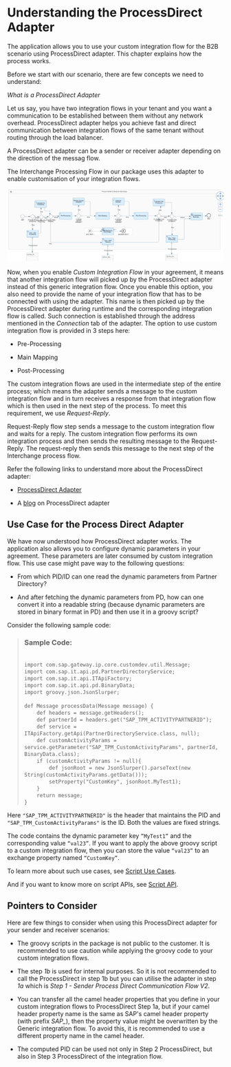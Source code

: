 <!-- loio883b3ee83a3b4669bee0a47bb5990053 -->

# Understanding the ProcessDirect Adapter

The application allows you to use your custom integration flow for the B2B scenario using ProcessDirect adapter. This chapter explains how the process works.

Before we start with our scenario, there are few concepts we need to understand:

*What is a ProcessDirect Adapter*

Let us say, you have two integration flows in your tenant and you want a communication to be established between them without any network overhead. ProcessDirect adapter helps you achieve fast and direct communication between integration flows of the same tenant without routing through the load balancer.

A ProcessDirect adapter can be a sender or receiver adapter depending on the direction of the messag flow.

The Interchange Processing Flow in our package uses this adapter to enable customisation of your integration flows.

![](images/ProcessDirect_Adapter_in_Interchange_Processing_Flow_95e4747.jpg)

Now, when you enable *Custom Integration Flow* in your agreement, it means that another integration flow will picked up by the ProcessDirect adapter instead of this generic integration flow. Once you enable this option, you also need to provide the name of your integration flow that has to be connected with using the adapter. This name is then picked up by the ProcessDirect adapter during runtime and the corresponding integration flow is called. Such connection is established through the address mentioned in the *Connection* tab of the adapter. The option to use custom integration flow is provided in 3 steps here:

-   Pre-Processing

-   Main Mapping
-   Post-Processing

The custom integration flows are used in the intermediate step of the entire process; which means the adapter sends a message to the custom integration flow and in turn receives a response from that integration flow which is then used in the next step of the process. To meet this requirement, we use *Request-Reply*.

Request-Reply flow step sends a message to the custom integration flow and waits for a reply. The custom integration flow performs its own integration process and then sends the resulting message to the Request-Reply. The request-reply then sends this message to the next step of the Interchange process flow.

Refer the following links to understand more about the ProcessDirect adapter:

-   [ProcessDirect Adapter](https://help.sap.com/docs/CLOUD_INTEGRATION/368c481cd6954bdfa5d0435479fd4eaf/74457187451f431298355fbbf807d086.html)

-   A [blog](https://blogs.sap.com/2018/02/14/processdirect-adapter/) on ProcessDirect adapter





<a name="loio883b3ee83a3b4669bee0a47bb5990053__section_bft_3sx_lyb"/>

## Use Case for the Process Direct Adapter

We have now understood how ProcessDirect adapter works. The application also allows you to configure dynamic parameters in your agreement. These parameters are later consumed by custom integration flow. This use case might pave way to the following questions:

-   From which PID/ID can one read the dynamic parameters from Partner Directory?

-   And after fetching the dynamic parameters from PD, how can one convert it into a readable string \(because dynamic parameters are stored in binary format in PD\) and then use it in a groovy script?

Consider the following sample code:

> ### Sample Code:  
> ```
> 
> import com.sap.gateway.ip.core.customdev.util.Message;
> import com.sap.it.api.pd.PartnerDirectoryService;
> import com.sap.it.api.ITApiFactory;
> import com.sap.it.api.pd.BinaryData;
> import groovy.json.JsonSlurper;
> 
> def Message processData(Message message) {
>     def headers = message.getHeaders();
>     def partnerId = headers.get("SAP_TPM_ACTIVITYPARTNERID");
>     def service = ITApiFactory.getApi(PartnerDirectoryService.class, null);
>     def customActivityParams = service.getParameter("SAP_TPM_CustomActivityParams", partnerId, BinaryData.class);
>     if (customActivityParams != null){
>         def jsonRoot = new JsonSlurper().parseText(new String(customActivityParams.getData()));
>         setProperty("CustomKey", jsonRoot.MyTest1);
>     }
>     return message;
> }
> 
> ```

Here `"SAP_TPM_ACTIVITYPARTNERID"` is the header that maintains the PID and `"SAP_TPM_CustomActivityParams"` is the ID. Both the values are fixed strings.

The code contains the dynamic parameter key `”MyTest1”` and the corresponding value `“val23”`. If you want to apply the above groovy script to a custom integration flow, then you can store the value `“val23”` to an exchange property named `“CustomKey”`.

To learn more about such use cases, see [Script Use Cases](https://help.sap.com/docs/cloud-integration/sap-cloud-integration/script-use-cases).

And if you want to know more on script APIs, see [Script API](https://help.sap.com/doc/a56f52e1a58e4e2bac7f7adbf45b2e26/Cloud/en-US/index.html).



<a name="loio883b3ee83a3b4669bee0a47bb5990053__section_xtc_43r_zyb"/>

## Pointers to Consider

Here are few things to consider when using this ProcessDirect adapter for your sender and receiver scenarios:

-   The groovy scripts in the package is not public to the customer. It is recommended to use caution while applying the groovy code to your custom integration flows.

-   The step *1b* is used for internal purposes. So it is not recommended to call the ProcessDirect in step 1b but you can utilise the adapter in step *1a* which is *Step 1 - Sender Process Direct Communication Flow V2*.
-   You can transfer all the camel header properties that you define in your custom integration flows to ProcessDirect Step 1a, but if your camel header property name is the same as SAP's camel header property \(with prefix *SAP\_*\), then the property value might be overwritten by the Generic integration flow. To avoid this, it is recommended to use a different property name in the camel header.
-   The computed PID can be used not only in Step 2 ProcessDirect, but also in Step 3 ProcessDirect of the integration flow.


